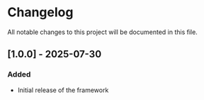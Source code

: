 # Changelog

All notable changes to this project will be documented in this file.

## [1.0.0] - 2025-07-30
### Added
- Initial release of the framework